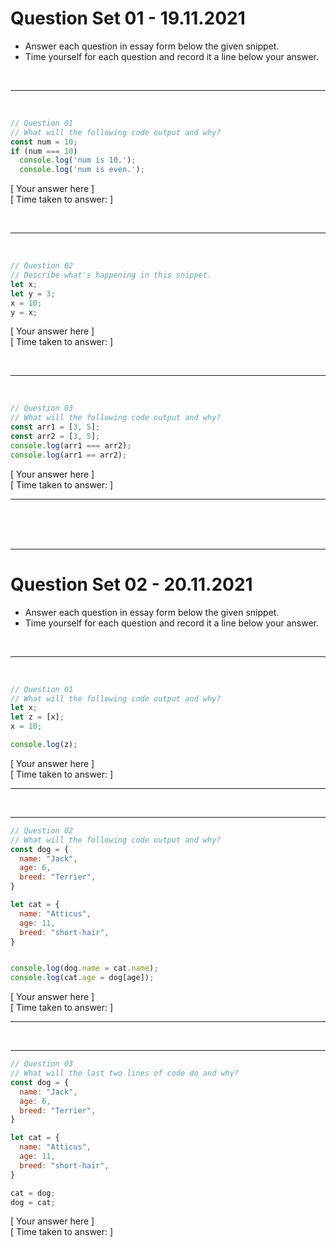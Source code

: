 # Question Set 01 - 19.11.2021
- Answer each question in essay form below the given snippet. 
- Time yourself for each question and record it a line below your answer.

<br>
<hr>
<br>

``` js
// Question 01
// What will the following code output and why?
const num = 10;
if (num === 10) 
  console.log('num is 10.');
  console.log('num is even.');
```
[ Your answer here ]  
[ Time taken to answer: ]

<br>
<hr>
<br>


``` js
// Question 02
// Describe what's happening in this snippet.
let x;
let y = 3;
x = 10;
y = x;
```
[ Your answer here ]  
[ Time taken to answer: ]

<br>
<hr>
<br>


``` js
// Question 03
// What will the following code output and why?
const arr1 = [3, 5];
const arr2 = [3, 5];
console.log(arr1 === arr2);
console.log(arr1 == arr2);
```
[ Your answer here ]  
[ Time taken to answer: ] 

<hr>
<br>
<br>
<br>
<hr>

# Question Set 02 - 20.11.2021
- Answer each question in essay form below the given snippet. 
- Time yourself for each question and record it a line below your answer.

<br>
<hr>
<br>

``` js
// Question 01
// What will the following code output and why?
let x;
let z = [x];
x = 10;

console.log(z);
```
[ Your answer here ]  
[ Time taken to answer: ] 

<hr>
<br>
<hr>

``` js
// Question 02
// What will the following code output and why?
const dog = {
  name: "Jack",
  age: 6,
  breed: "Terrier",
}

let cat = {
  name: "Atticus",
  age: 11,
  breed: "short-hair",
}


console.log(dog.name = cat.name);
console.log(cat.age = dog[age]);
```
[ Your answer here ]  
[ Time taken to answer: ] 

<hr>
<br>
<hr>

``` js
// Question 03
// What will the last two lines of code do and why?
const dog = {
  name: "Jack",
  age: 6,
  breed: "Terrier",
}

let cat = {
  name: "Atticus",
  age: 11,
  breed: "short-hair",
}

cat = dog;
dog = cat;
```
[ Your answer here ]  
[ Time taken to answer: ] 